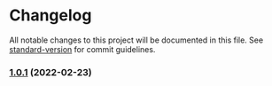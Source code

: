 # Changelog

All notable changes to this project will be documented in this file. See [standard-version](https://github.com/conventional-changelog/standard-version) for commit guidelines.

### [1.0.1](https://github.com/viterbit/liboffice-converter/compare/v1.0.0...v1.0.1) (2022-02-23)
